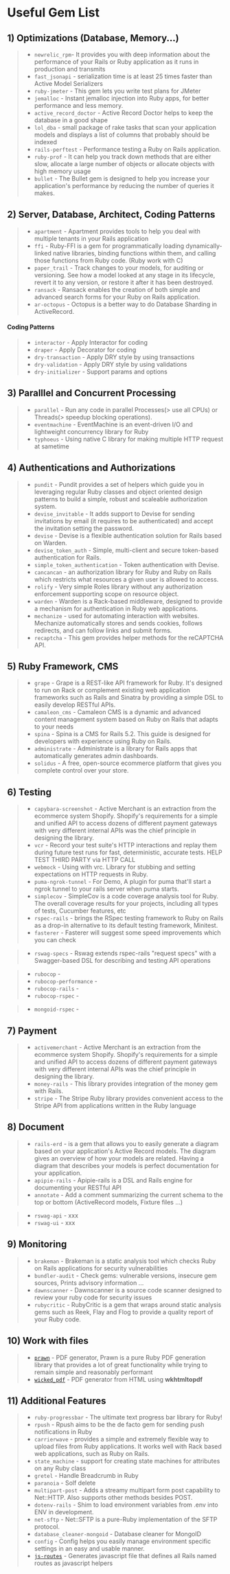 # Useful Gem List
## 1) Optimizations (Database, Memory...)
  > * `newrelic_rpm`- It provides you with deep information about the performance of your Rails or Ruby application as it runs in production and transmits 
  > * `fast_jsonapi` - serialization time is at least 25 times faster than Active Model Serializers
  > * `ruby-jmeter` - This gem lets you write test plans for JMeter
  > * `jemalloc` - Instant jemalloc injection into Ruby apps, for better performance and less memory.
  > * `active_record_doctor` - Active Record Doctor helps to keep the database in a good shape
  > * `lol_dba` - small package of rake tasks that scan your application models and displays a list of columns that probably should be indexed  
  > * `rails-perftest` - Performance testing a Ruby on Rails application.
  > * `ruby-prof` - It can help you track down methods that are either slow, allocate a large number of objects or allocate objects with high memory usage
  > * `bullet` - The Bullet gem is designed to help you increase your application's performance by reducing the number of queries it makes.
  
## 2) Server, Database, Architect, Coding Patterns
  > * `apartment` - Apartment provides tools to help you deal with multiple tenants in your Rails application
  > * `ffi` - Ruby-FFI is a gem for programmatically loading dynamically-linked native libraries, binding functions within them, and calling those functions from Ruby code. (Ruby work with C)
  > * `paper_trail` - Track changes to your models, for auditing or versioning. See how a model looked at any stage in its lifecycle, revert it to any version, or restore it after it has been destroyed.
  > * `ransack` - Ransack enables the creation of both simple and advanced search forms for your Ruby on Rails application.
  > * `ar-octopus` - Octopus is a better way to do Database Sharding in ActiveRecord.
  
  #### Coding Patterns
  > * `interactor` - Apply Interactor for coding
  > * `draper` - Apply Decorator for coding
  > * `dry-transaction` - Apply DRY style by using transactions
  > * `dry-validation` - Apply DRY style by using validations
  > * `dry-initializer` - Support params and options
  

## 3) Paralllel and Concurrent Processing
  > * `parallel` - Run any code in parallel Processes(> use all CPUs) or Threads(> speedup blocking operations).
  > * `eventmachine` - EventMachine is an event-driven I/O and lightweight concurrency library for Ruby
  > * `typhoeus` - Using native C library for making multiple HTTP request at sametime

## 4) Authentications and Authorizations
  > * `pundit` - Pundit provides a set of helpers which guide you in leveraging regular Ruby classes and object oriented design patterns to build a simple, robust and scaleable authorization system.
  > * `devise_invitable` - It adds support to Devise for sending invitations by email (it requires to be authenticated) and accept the invitation setting the password.
  > * `devise` - Devise is a flexible authentication solution for Rails based on Warden.
  > * `devise_token_auth` - Simple, multi-client and secure token-based authentication for Rails.
  > * `simple_token_authentication` -  Token authentication with Devise.
  > * `cancancan` - an authorization library for Ruby and Ruby on Rails which restricts what resources a given user is allowed to access.
  > * `rolify` - Very simple Roles library without any authorization enforcement supporting scope on resource object.
  > * `warden` - Warden is a Rack-based middleware, designed to provide a mechanism for authentication in Ruby web applications.
  > * `mechanize` - used for automating interaction with websites. Mechanize automatically stores and sends cookies, follows redirects, and can follow links and submit forms.
  > * `recaptcha` - This gem provides helper methods for the reCAPTCHA API.
  
## 5) Ruby Framework, CMS
  > * `grape` - Grape is a REST-like API framework for Ruby. It's designed to run on Rack or complement existing web application frameworks such as Rails and Sinatra by providing a simple DSL to easily develop RESTful APIs.
  > * `camaleon_cms` - Camaleon CMS is a dynamic and advanced content management system based on Ruby on Rails that adapts to your needs
  > * `spina` - Spina is a CMS for Rails 5.2. This guide is designed for developers with experience using Ruby on Rails.
  > * `administrate` - Administrate is a library for Rails apps that automatically generates admin dashboards.
  > * `solidus` - A free, open-source ecommerce platform that gives you complete control over your store.

## 6) Testing
  > * `capybara-screenshot` - Active Merchant is an extraction from the ecommerce system Shopify. Shopify's requirements for a simple and unified API to access dozens of different payment gateways with very different internal APIs was the chief principle in designing the library.
  > * `vcr` - Record your test suite's HTTP interactions and replay them during future test runs for fast, deterministic, accurate tests. HELP TEST THIRD PARTY via HTTP CALL
  > * `webmock` - Using with vrc. Library for stubbing and setting expectations on HTTP requests in Ruby.
  > * `puma-ngrok-tunnel` - For Demo, A plugin for puma that'll start a ngrok tunnel to your rails server when puma starts. 
  > * `simplecov` - SimpleCov is a code coverage analysis tool for Ruby. The overall coverage results for your projects, including all types of tests, Cucumber features, etc
  > * `rspec-rails` - brings the RSpec testing framework to Ruby on Rails as a drop-in alternative to its default testing framework, Minitest.
  > * `fasterer` - Fasterer will suggest some speed improvements which you can check
  
  
  > * `rswag-specs` - Rswag extends rspec-rails "request specs" with a Swagger-based DSL for describing and testing API operations 
  
  
  > * `rubocop` -
  > * `rubocop-performance` -
  > * `rubocop-rails` -
  > * `rubocop-rspec` -
  
  
  > * `mongoid-rspec` -
  

  
## 7) Payment
  > * `activemerchant` - Active Merchant is an extraction from the ecommerce system Shopify. Shopify's requirements for a simple and unified API to access dozens of different payment gateways with very different internal APIs was the chief principle in designing the library.
  > * `money-rails` - This library provides integration of the money gem with Rails.
  > * `stripe` - The Stripe Ruby library provides convenient access to the Stripe API from applications written in the Ruby language

## 8) Document
> * `rails-erd` - is a gem that allows you to easily generate a diagram based on your application's Active Record models. The diagram gives an overview of how your models are related. Having a diagram that describes your models is perfect documentation for your application.
> * `apipie-rails` - Apipie-rails is a DSL and Rails engine for documenting your RESTful API
> * `annotate` - Add a comment summarizing the current schema to the top or bottom (ActiveRecord models, Fixture files ...)


> * `rswag-api` - xxx
> * `rswag-ui` - xxx

## 9) Monitoring
  > * `brakeman` - Brakeman is a static analysis tool which checks Ruby on Rails applications for security vulnerabilities
  > * `bundler-audit` - Check gems: vulnerable versions,  insecure gem sources, Prints advisory information ...
  > * `dawnscanner` - Dawnscanner is a source code scanner designed to review your ruby code for security issues
  > * `rubycritic` - RubyCritic is a gem that wraps around static analysis gems such as Reek, Flay and Flog to provide a quality report of your Ruby code.
  
## 10) Work with files
  > * [`prawn`](https://github.com/prawnpdf/prawn) - PDF generator, Prawn is a pure Ruby PDF generation library that provides a lot of great functionality while trying to remain simple and reasonably performant
  > * [`wicked_pdf`](https://github.com/mileszs/wicked_pdf) - PDF generator from HTML using **wkhtmltopdf**
  
## 11) Additional Features
  > * `ruby-progressbar` - The ultimate text progress bar library for Ruby!
  > * `rpush` - Rpush aims to be the de facto gem for sending push notifications in Ruby
  > * `carrierwave` - provides a simple and extremely flexible way to upload files from Ruby applications. It works well with Rack based web applications, such as Ruby on Rails. 
  > * `state_machine` - support for creating state machines for attributes on any Ruby class
  > * `gretel` - Handle Breadcrumb in Ruby
  > * `paranoia` - Solf delete
  > * `multipart-post` - Adds a streamy multipart form post capability to Net::HTTP. Also supports other methods besides POST.
  > * `dotenv-rails` - Shim to load environment variables from .env into ENV in development.
  > * `net-sftp` - Net::SFTP is a pure-Ruby implementation of the SFTP protocol.
  > * `database_cleaner-mongoid` - Database cleaner for MongoID
  > * `config` - Config helps you easily manage environment specific settings in an easy and usable manner.
  > * [`js-routes`](https://github.com/railsware/js-routes) - Generates javascript file that defines all Rails named routes as javascript helpers

 


  
